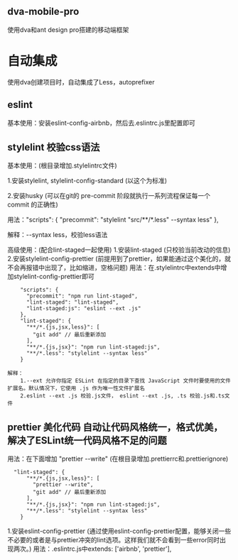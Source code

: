 ## dva-mobile-pro
  使用dva和ant design pro搭建的移动端框架

# 自动集成
  使用dva创建项目时，自动集成了Less，autoprefixer

## eslint
  基本使用：安装eslint-config-airbnb，然后去.eslintrc.js里配置即可

## stylelint 校验css语法
  基本使用：(根目录增加.stylelintrc文件)

  1.安装stylelint, stylelint-config-standard (以这个为标准)

  2.安装husky (可以在git的 pre-commit 阶段就执行一系列流程保证每一个 commit 的正确性)

  用法："scripts": { "precommit": "stylelint \"src/**/*.less\" --syntax less" },
        
  解释：--syntax less，校验less语法

  高级使用：(配合lint-staged一起使用)
  1.安装lint-staged (只校验当前改动的信息)
  2.安装stylelint-config-prettier (前提用到了prettier，如果能通过这个美化的，就不会再报错中出现了，比如缩进，空格问题)
  用法：在.stylelintrc中extends中增加stylelint-config-prettier即可
```
    "scripts": {
      "precommit": "npm run lint-staged",
      "lint-staged": "lint-staged",
      "lint-staged:js": "eslint --ext .js"
    },
    "lint-staged": {
      "**/*.{js,jsx,less}": [
        "git add" // 最后重新添加
      ],
      "**/*.{js,jsx}": "npm run lint-staged:js",
      "**/*.less": "stylelint --syntax less"
    }
```
    解释：
        1.--ext 允许你指定 ESLint 在指定的目录下查找 JavaScript 文件时要使用的文件扩展名。默认情况下，它使用 .js 作为唯一性文件扩展名
        2.eslint --ext .js 校验.js文件， eslint --ext .js, .ts 校验.js和.ts文件

## prettier 美化代码 自动让代码风格统一，格式优美，解决了ESLint统一代码风格不足的问题
  用法：在下面增加 "prettier --write" (在根目录增加.prettierrc和.prettierignore)
```
  "lint-staged": {
      "**/*.{js,jsx,less}": [
        "prettier --write",
        "git add" // 最后重新添加
      ],
      "**/*.{js,jsx}": "npm run lint-staged:js",
      "**/*.less": "stylelint --syntax less"
    }
```
  1.安装eslint-config-prettier (通过使用eslint-config-prettier配置，能够关闭一些不必要的或者是与prettier冲突的lint选项。这样我们就不会看到一些error同时出现两次。)
      用法：.eslintrc.js中extends: ['airbnb', 'prettier'],
    
